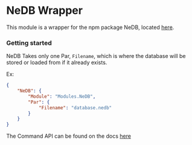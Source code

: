 # NeDB Wrapper

This module is a wrapper for the npm package NeDB, located [here](https://github.com/louischatriot/nedb).

### Getting started

NeDB Takes only one Par, `Filename`, which is where the database will be stored or loaded from if it already exists.

Ex:

```json
{
	"NeDB": {
		"Module": "Modules.NeDB",
		"Par": {
			"Filename": "database.nedb"
		}
	}
}
```

The Command API can be found on the docs [here](thedocs.com)